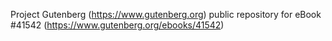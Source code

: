 Project Gutenberg (https://www.gutenberg.org) public repository for eBook #41542 (https://www.gutenberg.org/ebooks/41542)
